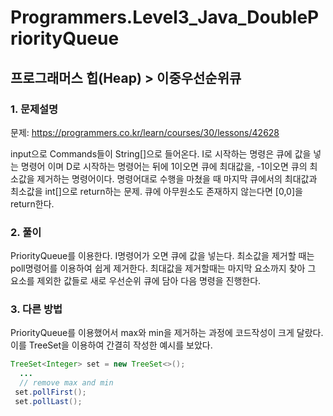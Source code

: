 # Programmers.Level3_Java_DoublePriorityQueue

## 프로그래머스 힙(Heap) > 이중우선순위큐

### 1. 문제설명
문제: https://programmers.co.kr/learn/courses/30/lessons/42628

input으로 Commands들이 String[]으로 들어온다. I로 시작하는 명령은 큐에 값을 넣는 명령어 이며 D로 시작하는 명령어는 뒤에 1이오면 큐에 최대값을, -1이오면 큐의 최소값을 제거하는 명령어이다. 명령어대로 수행을 마쳤을 때 마지막 큐에서의 최대값과 최소값을 int[]으로 return하는 문제. 큐에 아무원소도 존재하지 않는다면 [0,0]을 return한다.

### 2. 풀이
PriorityQueue를 이용한다. I명령어가 오면 큐에 값을 넣는다. 최소값을 제거할 때는 poll명령어를 이용하여 쉽게 제거한다. 최대값을 제거할때는 마지막 요소까지 찾아 그 요소를 제외한 값들로 새로 우선순위 큐에 담아 다음 명령을 진행한다.

### 3. 다른 방법
PriorityQueue를 이용했어서 max와 min을 제거하는 과정에 코드작성이 크게 달랐다. 이를 TreeSet을 이용하여 간결히 작성한 예시를 보았다.
```java
TreeSet<Integer> set = new TreeSet<>();
  ...
  // remove max and min
 set.pollFirst();
 set.pollLast();
  
```
